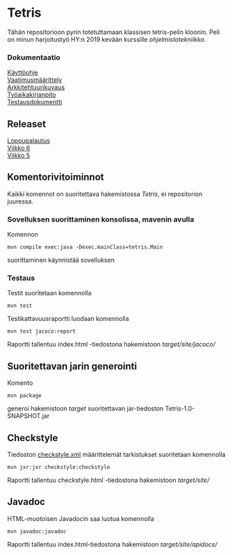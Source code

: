 # Tetris
Tähän repositorioon pyrin totetuttamaan klassisen tetris-pelin kloonin. Peli on minun harjoitustyö HY:n 2019 kevään kurssille _ohjelmistotekniikka_.

### Dokumentaatio
[Käyttöohje](https://github.com/kordaniel/ot-harjoitustyo/blob/master/dokumentaatio/kayttoohje.md)  
[Vaatimusmäärittely](https://github.com/kordaniel/ot-harjoitustyo/blob/master/dokumentaatio/vaatimusmaarittely.md)  
[Arkkitehtuurikuvaus](https://github.com/kordaniel/ot-harjoitustyo/blob/master/dokumentaatio/arkkitehtuuri.md)  
[Työaikakirjanpito](https://github.com/kordaniel/ot-harjoitustyo/blob/master/dokumentaatio/tuntikirjanpito.md)  
[Testausdokumentti](https://github.com/kordaniel/ot-harjoitustyo/blob/master/dokumentaatio/testaus.md)  

## Releaset
[Loppupalautus](https://github.com/kordaniel/ot-harjoitustyo/releases/tag/loppupalautus)  
[Viikko 6](https://github.com/kordaniel/ot-harjoitustyo/releases/tag/viikko6)  
[Viikko 5](https://github.com/kordaniel/ot-harjoitustyo/releases/tag/viikko5)  

## Komentorivitoiminnot
Kaikki komennot on suoritettava hakemistossa _Tetris_, ei repositorion juuressa.

### Sovelluksen suorittaminen konsolissa, mavenin avulla
Komennon  

```
mvn compile exec:java -Dexec.mainClass=tetris.Main
```
suorittaminen käynnistää sovelluksen  

### Testaus
Testit suoritetaan komennolla  

```
mvn test
```

Testikattavuusraportti luodaan komennolla  

```
mvn test jacoco:report
```
Raportti tallentuu index.html -tiedostona hakemistoon _target/site/jacoco/_

## Suoritettavan jarin generointi
Komento  

```
mvn package
```
generoi hakemistoon _target_ suoritettavan jar-tiedoston Tetris-1.0-SNAPSHOT.jar  


## Checkstyle
Tiedoston [checkstyle.xml](https://github.com/kordaniel/ot-harjoitustyo/blob/master/Tetris/checkstyle.xml) määrittelemät tarkistukset suoritetaan komennolla
```
mvn jxr:jxr checkstyle:checkstyle
```
Raportti tallentuu checkstyle.html -tiedostona hakemistoon _target/site/_

## Javadoc
HTML-muotoisen Javadocin saa luotua komennolla
```
mvn javadoc:javadoc
```
Raportti tallentuu index.html-tiedostona hakemistoon _target/site/apidocs/_
